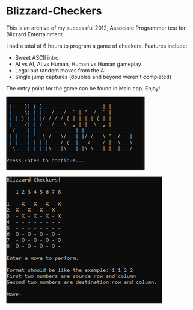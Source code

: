 # Blizzard-Checkers
This is an archive of my successful 2012, Associate Programmer test for Blizzard Entertainment. 

I had a total of 6 hours to program a game of checkers. Features include:
* Sweet ASCII intro
* AI vs AI, AI vs Human, Human vs Human gameplay
* Legal but random moves from the AI
* Single jump captures (doubles and beyond weren't completed)

The entry point for the game can be found in Main.cpp. Enjoy!

![Image](https://github.com/cgikoray/Blizzard-Checkers/blob/main/Checkers/Images/Intro.PNG)

![Image](https://github.com/cgikoray/Blizzard-Checkers/blob/main/Checkers/Images/Begin.PNG)
